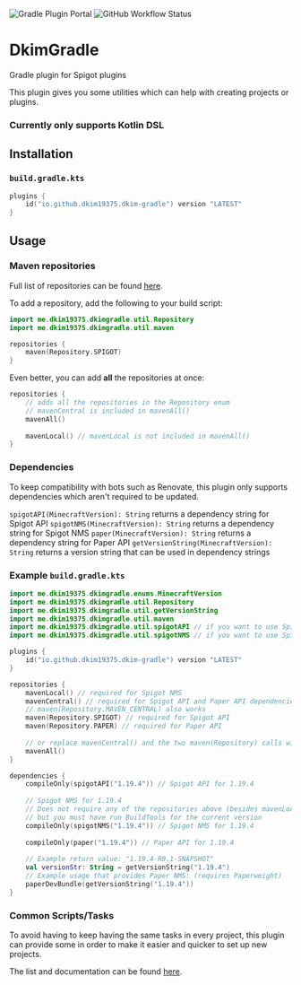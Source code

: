 ![Gradle Plugin Portal](https://img.shields.io/gradle-plugin-portal/v/io.github.dkim19375.dkim-gradle?label=Gradle%20Plugin%20Portal)
![GitHub Workflow Status](https://img.shields.io/github/actions/workflow/status/dkim19375/DkimGradle/gradle-test.yml?branch=master)
# DkimGradle
Gradle plugin for Spigot plugins

This plugin gives you some utilities which can help with creating projects or plugins.

### Currently only supports Kotlin DSL

## Installation
### `build.gradle.kts`
```kotlin
plugins {
    id("io.github.dkim19375.dkim-gradle") version "LATEST"
}
```

## Usage
### Maven repositories
Full list of repositories can be found [here](https://github.com/dkim19375/DkimGradle/blob/master/src/main/kotlin/me/dkim19375/dkimgradle/util/Repository.kt).

To add a repository, add the following to your build script:
```kotlin
import me.dkim19375.dkimgradle.util.Repository
import me.dkim19375.dkimgradle.util.maven

repositories {
    maven(Repository.SPIGOT)
}
```
Even better, you can add **all** the repositories at once:
```kotlin
repositories {
    // adds all the repositories in the Repository enum
    // mavenCentral is included in mavenAll()
    mavenAll()
    
    mavenLocal() // mavenLocal is not included in mavenAll()
}
```
### Dependencies
To keep compatibility with bots such as Renovate, this plugin only supports dependencies
which aren't required to be updated.

`spigotAPI(MinecraftVersion): String` returns a dependency string for Spigot API
`spigotNMS(MinecraftVersion): String` returns a dependency string for Spigot NMS
`paper(MinecraftVersion): String` returns a dependency string for Paper API
`getVersionString(MinecraftVersion): String` returns a version string that can be used in dependency strings


### Example `build.gradle.kts`
```kotlin
import me.dkim19375.dkimgradle.enums.MinecraftVersion
import me.dkim19375.dkimgradle.util.Repository
import me.dkim19375.dkimgradle.util.getVersionString
import me.dkim19375.dkimgradle.util.maven
import me.dkim19375.dkimgradle.util.spigotAPI // if you want to use Spigot API
import me.dkim19375.dkimgradle.util.spigotNMS // if you want to use Spigot NMS

plugins {
    id("io.github.dkim19375.dkim-gradle") version "LATEST"
}

repositories {
    mavenLocal() // required for Spigot NMS
    mavenCentral() // required for Spigot API and Paper API dependencies
    // maven(Repository.MAVEN_CENTRAL) also works
    maven(Repository.SPIGOT) // required for Spigot API
    maven(Repository.PAPER) // required for Paper API
    
    // or replace mavenCentral() and the two maven(Repository) calls with:
    mavenAll()
}

dependencies {
    compileOnly(spigotAPI("1.19.4")) // Spigot API for 1.19.4
    
    // Spigot NMS for 1.19.4
    // Does not require any of the repositories above (besides mavenLocal()),
    // but you must have run BuildTools for the current version
    compileOnly(spigotNMS("1.19.4")) // Spigot NMS for 1.19.4
    
    compileOnly(paper("1.19.4")) // Paper API for 1.19.4
    
    // Example return value: "1.19.4-R0.1-SNAPSHOT"
    val versionStr: String = getVersionString("1.19.4")
    // Example usage that provides Paper NMS: (requires Paperweight)
    paperDevBundle(getVersionString("1.19.4"))
}
```
### Common Scripts/Tasks
To avoid having to keep having the same tasks in every project,
this plugin can provide some in order to make it easier and quicker to set up new projects.

The list and documentation can be found 
[here](https://github.com/dkim19375/DkimGradle/blob/master/src/main/kotlin/me/dkim19375/dkimgradle/util/CommonScripts.kt).
